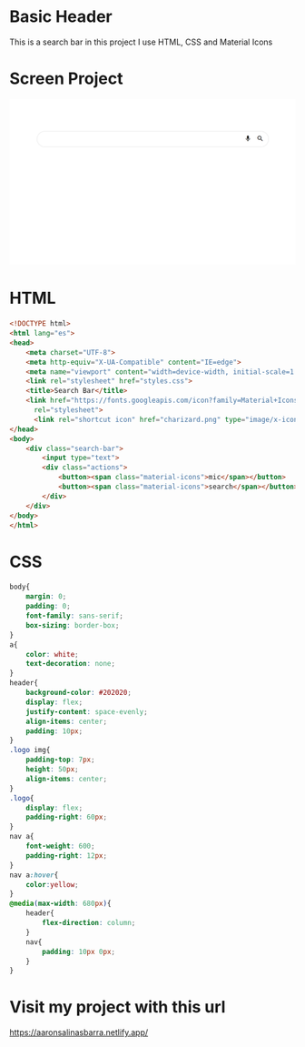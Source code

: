 # Basic Header

This is a search bar in this project I use HTML, CSS and Material Icons

# Screen Project

![project screen](screen.png)

# HTML
```html
<!DOCTYPE html>
<html lang="es">
<head>
    <meta charset="UTF-8">
    <meta http-equiv="X-UA-Compatible" content="IE=edge">
    <meta name="viewport" content="width=device-width, initial-scale=1.0">
    <link rel="stylesheet" href="styles.css">
    <title>Search Bar</title>
    <link href="https://fonts.googleapis.com/icon?family=Material+Icons"
      rel="stylesheet">
      <link rel="shortcut icon" href="charizard.png" type="image/x-icon">
</head>
<body>
    <div class="search-bar">
        <input type="text">
        <div class="actions">
            <button><span class="material-icons">mic</span></button>
            <button><span class="material-icons">search</span></button>
        </div>
    </div>
</body>
</html>
```

# CSS
```css
body{
    margin: 0;
    padding: 0;
    font-family: sans-serif;
    box-sizing: border-box;
}
a{
    color: white;
    text-decoration: none;
}
header{
    background-color: #202020;
    display: flex;
    justify-content: space-evenly;
    align-items: center;
    padding: 10px;
}
.logo img{
    padding-top: 7px;
    height: 50px;
    align-items: center;
}
.logo{
    display: flex;
    padding-right: 60px;
}
nav a{
    font-weight: 600;
    padding-right: 12px;
}
nav a:hover{
    color:yellow;
}
@media(max-width: 680px){
    header{
        flex-direction: column;
    }
    nav{
        padding: 10px 0px;
    }
}
```
# Visit my project with this url

https://aaronsalinasbarra.netlify.app/
